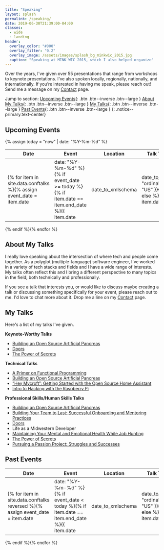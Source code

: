 ```yaml
---
title: "Speaking"
layout: splash
permalink: /speaking/
date: 2019-06-30T21:39:00-04:00
classes: 
  - wide
  - landing
header:
  overlay_color: "#000"
  overlay_filter: "0.2"
  overlay_image: /assets/images/splash_bg_minkwic_2015.jpg
  caption: "Speaking at MINK WIC 2015, which I also helped organize"
---
```


Over the years, I've given over 55 presentations that range from workshops to keynote presentations. I've also spoken 
locally, regionally, nationally, and internationally. If you’re interested in having me speak, please reach out! Send 
me a message on my [Contact](/contact/) page.

Jump to section: 
[Upcoming Events](#upcoming-events){: .btn .btn--inverse .btn--large }
[About My Talks](#about-my-talks){: .btn .btn--inverse .btn--large }
[My Talks](#my-talks){: .btn .btn--inverse .btn--large }
[Past Events](#past-events){: .btn .btn--inverse .btn--large }
{: .notice--primary.text-center}

## Upcoming Events

{% assign today = "now" | date: "%Y-%m-%d" %}

| Date | Event | Location | Talk Type | Talk Title | 
|------|-------|----------|-----------|------------|
{% for item in site.data.conftalks %}{% assign event_date = item.date | date: "%Y-%m-%d" %}{% if event_date >= today %}{% if item.date == item.end_date %}{{ item.date | date_to_xmlschema | date_to_string: "ordinal", "US" }}{% else %}{{ item.date | date_to_xmlschema | date_to_string: "ordinal", "US" }} - {{ item.end_date | date_to_xmlschema | date_to_string: "ordinal", "US" }}{% endif %} | {% if item.event_url %}<a href="{{ item.event_url}}" target="_blank">{{ item.event }}</a>{% else %}{{ item.event }}{% endif %} | {{ item.location }} | {{ item.type }} | {% if item.talk_url %}<a href="{{ item.talk_url}}">{{ item.title }}</a>{% else %}{{ item.title }}{% endif %}
{% endif %}{% endfor %}

## About My Talks

I really love speaking about the intersection of where tech and people come together. As a polyglot (multiple-language) 
software engineer, I've worked in a variety of tech stacks and fields and I have a wide range of interests. My talks 
often reflect this and I bring a different perspective to many topics in the field, both technically and professionally.

If you see a talk that interests you, or would like to discuss maybe creating a talk or discussing something 
specifically for your event, please reach out to me. I'd love to chat more about it. Drop me a line on my 
[Contact](/contact/) page.

## My Talks

Here's a list of my talks I've given.

**Keynote-Worthy Talks**
- [Building an Open Source Artificial Pancreas](/speaking/building-an-open-source-artificial-pancreas/)
- [Doors](/speaking/doors/)
- [The Power of Secrets](/speaking/the-power-of-secrets/)

**Technical Talks**
- [A Primer on Functional Programming](/speaking/a-primer-on-functional-programming/)
- [Building an Open Source Artificial Pancreas](/speaking/building-an-open-source-artificial-pancreas/)
- [“Hey Mycroft”: Getting Started with the Open Source Home Assistant](/speaking/hey-mycroft-getting-started-with-the-open-source-home-assistant/)
- [Intro to Hacking with the Raspberry Pi](/speaking/intro-to-hacking-with-the-raspberry-pi/)
    
**Professional Skills/Human Skills Talks**
- [Building an Open Source Artificial Pancreas](/speaking/building-an-open-source-artificial-pancreas/)
- [Building Your Team to Last: Successful Onboarding and Mentoring Practices](/speaking/building-your-team-to-last/)
- [Doors](/speaking/doors/)
- Life as a Midwestern Developer
- [Maintaining Your Mental and Emotional Health While Job Hunting](/speaking/maintaining-your-mental-and-emotional-health-while-job-hunting/)
- [The Power of Secrets](/speaking/the-power-of-secrets/)
- [Pursuing a Passion Project: Struggles and Successes]()


## Past Events

| Date | Event | Location | Talk Type | Talk Title | 
|------|-------|----------|-----------|------------|
{% for item in site.data.conftalks reversed %}{% assign event_date = item.date | date: "%Y-%m-%d" %}{% if event_date < today %}{% if item.date == item.end_date %}{{ item.date | date_to_xmlschema | date_to_string: "ordinal", "US" }}{% else %}{{ item.date | date_to_xmlschema | date_to_string: "ordinal", "US" }} - {{ item.end_date | date_to_xmlschema | date_to_string: "ordinal", "US" }}{% endif %} | {% if item.event_url %}<a href="{{ item.event_url}}" target="_blank">{{ item.event }}</a>{% else %}{{ item.event }}{% endif %} | {{ item.location }} | {{ item.type }} | {% if item.talk_url %}<a href="{{ item.talk_url}}">{{ item.title }}</a>{% else %}{{ item.title }}{% endif %}
{% endif %}{% endfor %}

